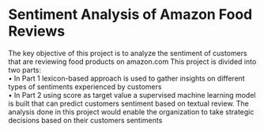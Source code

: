 # Sentiment Analysis of Amazon Food Reviews
The key objective of this project is to analyze the sentiment of customers that are reviewing food products on amazon.com
This project is divided into two parts: <br>
•	In Part 1 lexicon-based approach is used to gather insights on different types of sentiments experienced by customers <br>
•	In Part 2 using score as target value a supervised machine learning model is built that can predict customers sentiment based on textual review.
The analysis done in this project would enable the organization to take strategic decisions based on their customers sentiments
